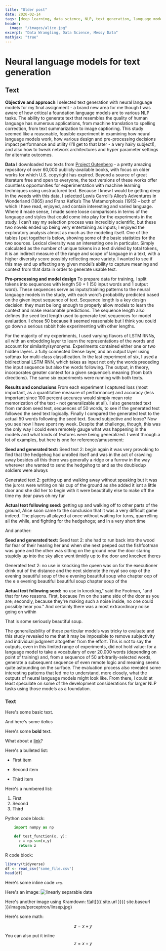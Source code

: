```yaml
---
title: "Older post"
date: 2020-02-14
tags: [deep learning, data science, NLP, text generation, language modeling]
header:
  image: "/images/alice.jpg"
excerpt: "Data Wrangling, Data Science, Messy Data"
mathjax: "true"
---
```


# Neural language models for text generation

## Text

**Objective and approach**
I selected text generation with neural language models for my final assignment - a brand new area for me though I was aware of how critical a foundation language models are to various NLP tasks. The ability to generate text that resembles the quality of human language has numerous applications, from machine translation to spelling correction, from text summarization to image captioning. This study seemed like a reasonable, feasible experiment in examining how neural language models work, how various design and pre-processing decisions impact performance and utility (I’ll get to that later - a very hairy subject!), and also how to tweak network architectures and hyper parameter settings for alternate outcomes.

**Data**
I downloaded two texts from [Project Gutenberg](https://gutenberg.org) - a pretty amazing repository of over 60,000 publicly-available books, with focus on older works for which U.S. copyright has expired. Beyond a source of great literature free and open to everyone, the text versions of these works offer countless opportunities for experimentation with machine learning techniques using unstructured text. Because I knew I would be getting deep in the weeds with this data, I selected Lewis Carroll’s Alice’s Adventures in Wonderland (1865) and Franz Kafka’s The Metamorphosis (1915) – both of which I have read, enjoyed, and contain interesting and varied language. Where it made sense, I made some loose comparisons in terms of the language and styles that could come into play for the experiments in the study. I can’t say my selection process was incredibly scientific, but these two novels ended up being very entertaining as inputs; I enjoyed the exploratory analysis almost as much as the modeling itself. One of the tables I put together is below, showing some of the basic statistics for the two sources. Lexical diversity was an interesting one in particular. Simply calculated as the number of unique tokens in a text divided by total tokens, it is an indirect measure of the range and scope of language in a text, with a higher diversity score possibly reflecting more variety. I wanted to see if this may end up affecting any given model’s ability to capture meaning and context from that data in order to generate usable text.

**Pre-processing and model design**
To prepare data for training, I split tokens into sequences with length 50 + 1 (50 input words and 1 output word). These sequences serve as inputs/training patterns to the neural language models in the study, with each word’s probability predicted based on the given input sequence of text. Sequence length is a key design decision: they must be long enough to properly allow models to learn the context and make reasonable predictions. The sequence length also defines the seed text length used to generate text sequences for model evaluation. I chose 50 because it seemed reasonable but I think you could go down a serious rabbit hole experimenting with other lengths.

For the majority of my experiments, I used varying flavors of LSTM RNNs, all with an embedding layer to learn the representations of the words and account for similarity/synonyms. Experiments contained either one or two hidden layers. a fully connected Dense layer, and an output layer using softmax for multi-class classification. In the last experiment of six, I used a bidirectional LSTM RNN, which takes as input not only the words preceding the input sequence but also the words following. The output, in theory, incorporates greater context for a given sequence’s meaning (from both directions). The same six experiments were running with both texts.

**Results and conclusions**
From each experiment I captured loss (most important, as a quantitative measure of performance) and accuracy (less important since 100 percent accuracy would simply mean rote memorization of the text - not generalizable at all). I also generated text from random seed text, sequences of 50 words, to see if the generated text followed the seed text logically. Finally I compared the generated text to the actual 50 words following the seed text. Sound subjective and loose? Now you see how I have spent my week. Despite that challenge, though, this was the only way I could even remotely gauge what was happening in the models and what kinds of features were being generalized. I went through a lot of examples, but here is one for reference/amusement:

**Seed and generated text:**
Seed text 2: begin again it was very provoking to find that the hedgehog had unrolled itself and was in the act of crawling away besides all this there was generally a ridge or a furrow in the way wherever she wanted to send the hedgehog to and as the doubledup soldiers were always

Generated text 2: getting up and walking away without speaking but it was the jurors were writing on his cup of the ground as she added it isnt a little door and she did her to begin with it were beautifully else to make off the time my dear paws oh my fur

**Actual text following seed:**
getting up and walking off to other parts of the ground, Alice soon came
to the conclusion that it was a very difficult game indeed. The players all played at once without waiting for turns, quarrelling all the while, and fighting for the hedgehogs; and in a very short time

And another:

**Seed and generated text:**
Seed text 2: she had to run back into the wood for fear of their hearing her and when she next peeped out the fishfootman was gone and the other was sitting on the ground near the door staring stupidly up into the sky alice went timidly up to the door and knocked theres

Generated text 2: no use in knocking the queen was on for the executioner drink out of the distance and the next sidenote the royal soo oop of the evening beautiful soup of the e evening beautiful soup who chapter oop of the e e evening beautiful beautiful soup chapter soup of the

**Actual text following seed:**
no use in knocking," said the Footman, "and that for two reasons. First, because I'm on the same side of the door as you are; secondly, because they're making such a noise inside, no one could possibly hear you." And certainly there was a most extraordinary noise going on within

That is some seriously beautiful soup.

The generalizability of these particular models was tricky to evaluate and this study revealed to me that it may be impossible to remove subjectivity and individual judgment altogether from the effort. This is not to say the outputs, even in this limited range of experiments, did not hold value: for a language model to take a vocabulary of over 20,000 words (depending on point of training) and, from a sequence of 50 arbitrarily-selected words, generate a subsequent sequence of even remote logic and meaning seems quite astounding on the surface. The evaluation process also revealed some interesting patterns that led me to understand, more closely, what the outputs of neural language models might look like. From there, I could at least speculate on some of the development considerations for larger NLP tasks using those models as a foundation.








### Text

Here's some basic text.

And here's some *italics*

Here's some **bold** text.

What about a [link](https://github.com/dataoptimal)?

Here's a bulleted list:
* First item
+ Second item
- Third item

Here's a numbered list:
1. First
2. Second
3. Third

Python code block:
```python
    import numpy as np

    def test_function(x, y):
      z = np.sum(x,y)
      return z
```

R code block:
```r
library(tidyverse)
df <- read_csv("some_file.csv")
head(df)
```

Here's some inline code `x+y`.

Here's an image:
<img src="{{ site.url }}{{ site.baseurl }}/images/perceptron/linsep.jpg" alt="linearly separable data">

Here's another image using Kramdown:
![alt]({{ site.url }}{{ site.baseurl }}/images/perceptron/linsep.jpg)

Here's some math:

$$z=x+y$$

You can also put it inline $$z=x+y$$
